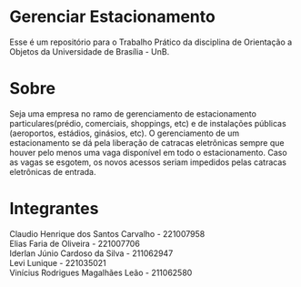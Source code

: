# Gerenciar Estacionamento
Esse é um repositório para o Trabalho Prático da disciplina de Orientação a Objetos da Universidade de Brasília - UnB.

# Sobre

Seja uma empresa no ramo de gerenciamento de estacionamento particulares(prédio, comerciais, shoppings, etc) e de instalações públicas (aeroportos, estádios, ginásios, etc). O gerenciamento de um estacionamento se dá pela liberação de catracas eletrônicas sempre que houver pelo menos uma vaga disponível em todo o estacionamento. Caso as vagas se esgotem, os novos acessos seriam impedidos pelas catracas eletrônicas de entrada. 

# Integrantes

Claudio Henrique dos Santos Carvalho - 221007958 <br>
Elias Faria de Oliveira - 221007706 <br>
Iderlan Júnio Cardoso da Silva - 211062947 <br>
Levi Lunique - 221035021 <br>
Vinícius Rodrigues Magalhães Leão - 211062580
